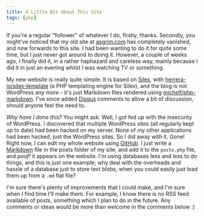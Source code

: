 ```yaml
---
title: A Little Bit About This Site
tags: [php]
---
```

If you're a regular "follower" of whatever I do, firstly, thanks. Secondly, you might've noticed that my old site at [asgrim.com](http://www.asgrim.com/) has completely vanished, and now forwards to this site. I had been wanting to do it for quite some time, but I just never got around to doing it. However, a couple of weeks ago, I finally did it, in a rather haphazard and careless way, mainly because I did it in just an evening whilst I was watching TV or something.

My new website is really quite simple. It is based on [Silex](http://silex.sensiolabs.org/), with [herrera-io/silex-template](https://packagist.org/packages/herrera-io/silex-template) (a PHP templating engine for Silex), and the blog is not WordPress any more - it's just Markdown files rendered using [michelf/php-markdown](https://github.com/michelf/php-markdown). I've since added [Disqus](http://disqus.com/) comments to allow a bit of discussion, should anyone feel the need to.

*Why have I done this?* You might ask. Well, I got fed up with the insecurity of WordPress. I discovered that multiple WordPress sites (all regularly kept up to date) had been hacked on my server. None of my other applications had been hacked, just the WordPress sites. So I did away with it. Gone! Right now, I can edit my whole website using [GitHub](https://github.com/). I just write a [Markdown](http://daringfireball.net/projects/markdown/) file in the posts folder of my site, and add it to the `posts.php` file, and *poof!* it appears on the website. I'm using databases less and less to do things, and this is just one example; why deal with the overheads and hassle of a database just to store text blobs, when you could easily just load them up from a `.md` flat file?

I'm sure there's plenty of improvements that I could make, and I'm sure when I find time I'll make them. For example, I know there is no RSS feed available of posts, something which I plan to do in the future. Any comments or ideas would be more than welcome in the comments below :)
